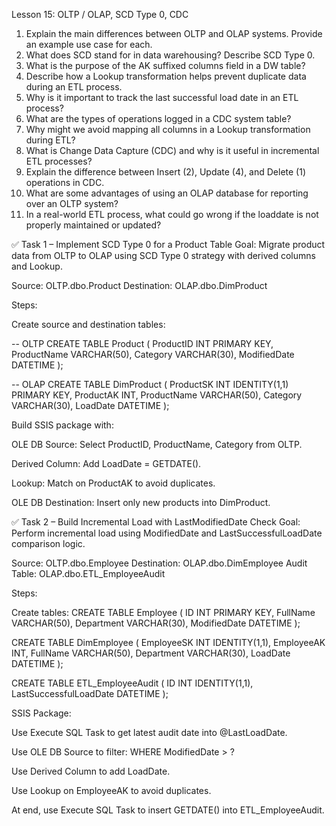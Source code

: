 Lesson 15: OLTP / OLAP, SCD Type 0, CDC

1. Explain the main differences between OLTP and OLAP systems. Provide an example use case for each.
2. What does SCD stand for in data warehousing? Describe SCD Type 0.
3. What is the purpose of the AK suffixed columns field in a DW table?
4. Describe how a Lookup transformation helps prevent duplicate data during an ETL process.
5. Why is it important to track the last successful load date in an ETL process?
6. What are the types of operations logged in a CDC system table?
7. Why might we avoid mapping all columns in a Lookup transformation during ETL?
8. What is Change Data Capture (CDC) and why is it useful in incremental ETL processes?
9. Explain the difference between Insert (2), Update (4), and Delete (1) operations in CDC.
10. What are some advantages of using an OLAP database for reporting over an OLTP system?
11. In a real-world ETL process, what could go wrong if the loaddate is not properly maintained or updated?

✅ Task 1 – Implement SCD Type 0 for a Product Table
Goal: Migrate product data from OLTP to OLAP using SCD Type 0 strategy with derived columns and Lookup.

Source: OLTP.dbo.Product
Destination: OLAP.dbo.DimProduct

Steps:

Create source and destination tables:

-- OLTP
CREATE TABLE Product (
  ProductID INT PRIMARY KEY,
  ProductName VARCHAR(50),
  Category VARCHAR(30),
  ModifiedDate DATETIME
);

-- OLAP
CREATE TABLE DimProduct (
  ProductSK INT IDENTITY(1,1) PRIMARY KEY,
  ProductAK INT,
  ProductName VARCHAR(50),
  Category VARCHAR(30),
  LoadDate DATETIME
);

Build SSIS package with:

OLE DB Source: Select ProductID, ProductName, Category from OLTP.

Derived Column: Add LoadDate = GETDATE().

Lookup: Match on ProductAK to avoid duplicates.

OLE DB Destination: Insert only new products into DimProduct.

✅ Task 2 – Build Incremental Load with LastModifiedDate Check
Goal: Perform incremental load using ModifiedDate and LastSuccessfulLoadDate comparison logic.

Source: OLTP.dbo.Employee
Destination: OLAP.dbo.DimEmployee
Audit Table: OLAP.dbo.ETL_EmployeeAudit

Steps:

Create tables:
CREATE TABLE Employee (
  ID INT PRIMARY KEY,
  FullName VARCHAR(50),
  Department VARCHAR(30),
  ModifiedDate DATETIME
);

CREATE TABLE DimEmployee (
  EmployeeSK INT IDENTITY(1,1),
  EmployeeAK INT,
  FullName VARCHAR(50),
  Department VARCHAR(30),
  LoadDate DATETIME
);

CREATE TABLE ETL_EmployeeAudit (
  ID INT IDENTITY(1,1),
  LastSuccessfulLoadDate DATETIME
);

SSIS Package:

Use Execute SQL Task to get latest audit date into @LastLoadDate.

Use OLE DB Source to filter: WHERE ModifiedDate > ?

Use Derived Column to add LoadDate.

Use Lookup on EmployeeAK to avoid duplicates.

At end, use Execute SQL Task to insert GETDATE() into ETL_EmployeeAudit.











